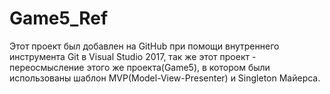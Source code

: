 # Game5_Ref
Этот проект был добавлен на GitHub при помощи внутреннего инструмента Git в Visual Studio 2017, так же этот проект - переосмысление
этого же проекта(Game5), в котором были использованы шаблон MVP(Model-View-Presenter) и Singleton Майерса.
